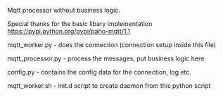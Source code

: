 Mqtt processor without business logic.

Special thanks for the basic libary implementation
https://pypi.python.org/pypi/paho-mqtt/1.1

mqtt_worker.py - does the connection (connection setup inside this file)

mqtt_processor.py - process the messages, put business logic here

config.py - contains the config data for the connection, log etc.

mqtt_worker.sh - init.d script to create daemon from this python script

